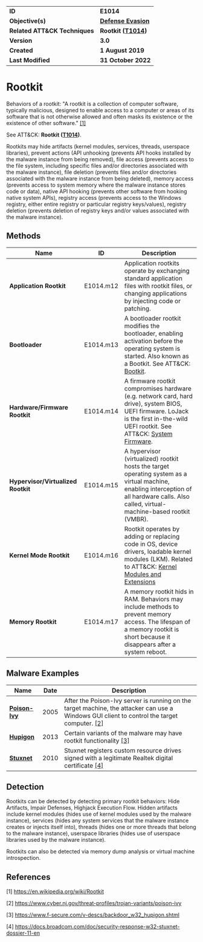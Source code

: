 <table>
<tr>
<td><b>ID</b></td>
<td><b>E1014</b></td>
</tr>
<tr>
<td><b>Objective(s)</b></td>
<td><b><a href="../defense-evasion">Defense Evasion</a></b></td>
</tr>
<tr>
<td><b>Related ATT&CK Techniques</b></td>
<td><b>Rootkit (<a href="https://attack.mitre.org/techniques/T1014">T1014</a>)</b></td>
</tr>
<tr>
<td><b>Version</b></td>
<td><b>3.0</b></td>
</tr>
<tr>
<td><b>Created</b></td>
<td><b>1 August 2019</b></td>
</tr>
<tr>
<td><b>Last Modified</b></td>
<td><b>31 October 2022</b></td>
</tr>
</table>


Rootkit
=======
Behaviors of a rootkit: "A rootkit is a collection of computer software, typically malicious, designed to enable access to a computer or areas of its software that is not otherwise allowed and often masks its existence or the existence of other software." [[1]](#1)


See ATT&CK: **Rootkit ([T1014](https://attack.mitre.org/techniques/T1014/))**.

Rootkits may hide artifacts (kernel modules, services, threads, userspace libraries), prevent actions (API unhooking (prevents API hooks installed by the malware instance from being removed), file access (prevents access to the file system, including specific files and/or directories associated with the malware instance), file deletion (prevents files and/or directories associated with the malware instance from being deleted), memory access (prevents access to system memory where the malware instance stores code or data), native API hooking (prevents other software from hooking native system APIs), registry access (prevents access to the Windows registry, either entire registry or particular registry keys/values), registry deletion (prevents deletion of registry keys and/or values associated with the malware instance).

Methods
------- 
|Name|ID|Description|
|---|---|---|
|**Application Rootkit**|E1014.m12|Application rootkits operate by exchanging standard application files with rootkit files, or changing applications by injecting code or patching.|
|**Bootloader**|E1014.m13|A bootloader rootkit modifies the bootloader, enabling activation before the operating system is started. Also known as a Bootkit. See ATT&CK: [Bootkit](https://attack.mitre.org/techniques/T1542/003/).|
|**Hardware/Firmware Rootkit**|E1014.m14|A firmware rootkit compromises hardware (e.g. network card, hard drive), system BIOS, UEFI firmware. LoJack is the first in-the-wild UEFI rootkit. See ATT&CK: [System Firmware](https://attack.mitre.org/techniques/T1542/001/).|
|**Hypervisor/Virtualized Rootkit**|E1014.m15|A hypervisor (virtualized) rootkit hosts the target operating system as a virtual machine, enabling interception of all hardware calls. Also called, virtual-machine-based rootkit (VMBR).|
|**Kernel Mode Rootkit**|E1014.m16|Rootkit operates by adding or replacing code in OS, device drivers, loadable kernel modules (LKM). Related to ATT&CK: [Kernel Modules and Extensions](https://attack.mitre.org/techniques/T1547/006/)|
|**Memory Rootkit**|E1014.m17|A memory rootkit hids in RAM. Behaviors may include methods to prevent memory access. The lifespan of a memory rootkit is short because it disappears after a system reboot.|

Malware Examples
----------------
|Name|Date|Description|
|---|---|---|
|[**Poison-Ivy**](../xample-malware/poison-ivy.md)|2005|After the Poison-Ivy server is running on the target machine, the attacker can use a Windows GUI client to control the target computer. [[2]](#2)|
|[**Hupigon**](../xample-malware/hupigon.md)|2013| Certain variants of the malware may have rootkit functionality [[3]](#3)|
|[**Stuxnet**](../xample-malware/stuxnet.md)|2010|Stuxnet registers custom resource drives signed with a legitimate Realtek digital certificate  [[4]](#4)|


Detection
---------
Rootkits can be detected by detecting primary rootkit behaviors: Hide Artifacts, Impair Defenses, Highjack Execution Flow. Hidden artifacts include kernel modules (hides use of kernel modules used by the malware instance), services (hides any system services that the malware instance creates or injects itself into), threads (hides one or more threads that belong to the malware instance), userspace libraries (hides use of userspace libraries used by the malware instance). 

Rootkits can also be detected via memory dump analysis or virtual machine introspection.

References
----------
<a name="1">[1]</a> https://en.wikipedia.org/wiki/Rootkit

<a name="2">[2]</a> https://www.cyber.nj.gov/threat-profiles/trojan-variants/poison-ivy

<a name="3">[3]</a> https://www.f-secure.com/v-descs/backdoor_w32_hupigon.shtml

<a name="4">[4]</a> https://docs.broadcom.com/doc/security-response-w32-stuxnet-dossier-11-en
